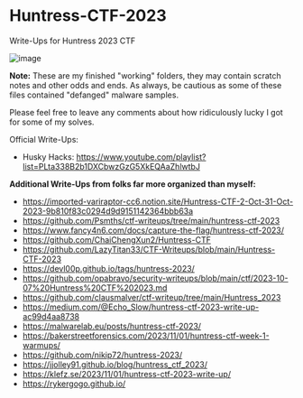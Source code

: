 # Huntress-CTF-2023
Write-Ups for Huntress 2023 CTF

![image](https://github.com/ThisGuyNeedsABeer/Huntress-CTF-2023/assets/48303726/74cee8ec-c7f8-4c11-83c4-3a1cbd12b207)


**Note:** These are my finished "working" folders, they may contain scratch notes and other odds and ends. As always, be cautious as some of these files contained "defanged" malware samples. 

Please feel free to leave any comments about how ridiculously lucky I got for some of my solves.

Official Write-Ups:
* Husky Hacks: https://www.youtube.com/playlist?list=PLta338B2b1DXCbwzGzG5XkEQAaZhlwtbJ

**Additional Write-Ups from folks far more organized than myself:**

* https://imported-variraptor-cc6.notion.site/Huntress-CTF-2-Oct-31-Oct-2023-9b810f83c0294d9d9151142364bbb63a
* https://github.com/Psmths/ctf-writeups/tree/main/huntress-ctf-2023
* https://www.fancy4n6.com/docs/capture-the-flag/huntress-ctf-2023/
* https://github.com/ChaiChengXun2/Huntress-CTF
* https://github.com/LazyTitan33/CTF-Writeups/blob/main/Huntress-CTF-2023 
* https://devl00p.github.io/tags/huntress-2023/
* https://github.com/opabravo/security-writeups/blob/main/ctf/2023-10-07%20Huntress%20CTF%202023.md 
* https://github.com/clausmalver/ctf-writeup/tree/main/Huntress_2023
* https://medium.com/@Echo_Slow/huntress-ctf-2023-write-up-ac99d4aa8738
* https://malwarelab.eu/posts/huntress-ctf-2023/
* https://bakerstreetforensics.com/2023/11/01/huntress-ctf-week-1-warmups/
* https://github.com/nikip72/huntress-2023/
* https://jjolley91.github.io/blog/huntress_ctf_2023/ 
* https://klefz.se/2023/11/01/huntress-ctf-2023-write-up/
* https://rykergogo.github.io/
